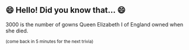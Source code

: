 ## :smile: Hello! Did you know that... :smile:
3000 is the number of gowns Queen Elizabeth I of England owned when she died.

<sup>(come back in 5 minutes for the next trivia)<sup>
